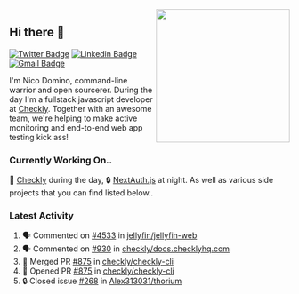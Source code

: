 <img align="right" src="https://user-images.githubusercontent.com/7415984/172472491-91b16eac-fa22-4ecf-92df-d687139fd1f9.gif" width="240" />

## Hi there 👋

[![Twitter Badge](https://img.shields.io/badge/-@ndom91-1ca0f1?style=flat-square&labelColor=1ca0f1&logo=twitter&logoColor=white&link=https://twitter.com/ndom91)](https://twitter.com/ndom91) [![Linkedin Badge](https://img.shields.io/badge/-ndom91-blue?style=flat-square&logo=Linkedin&logoColor=white&link=https://www.linkedin.com/in/ndom91/)](https://www.linkedin.com/in/ndom91/) [![Gmail Badge](https://img.shields.io/badge/-yo@ndo.dev-c14438?style=flat-square&logo=mail.ru&logoColor=white&link=mailto:yo@ndo.dev)](mailto:yo@ndo.dev)

I'm Nico Domino, command-line warrior and open sourcerer. During the day I'm a fullstack javascript developer at [Checkly](https://checklyhq.com). Together with an awesome team, we're helping to make active monitoring and end-to-end web app testing kick ass!

### Currently Working On..

🦝 [Checkly](https://checklyhq.com) during the day, 🔒 [NextAuth.js](https://github.com/nextauthjs/next-auth) at night. As well as various side projects that you can find listed below..

<!--START_SECTION_PROFILE_VIEWS:readme-info-->
<!--END_SECTION_PROFILE_VIEWS:readme-info-->

<!--START_SECTION_DAILY_COMMIT:readme-info-->
<!--END_SECTION_DAILY_COMMIT:readme-info-->

<!--START_SECTION_WEEKLY_COMMIT:readme-info-->
<!--END_SECTION_WEEKLY_COMMIT:readme-info-->

### Latest Activity

<!--START_SECTION:activity-->
1. 🗣 Commented on [#4533](https://github.com/jellyfin/jellyfin-web/pull/4533#issuecomment-1794598980) in [jellyfin/jellyfin-web](https://github.com/jellyfin/jellyfin-web)
2. 🗣 Commented on [#930](https://github.com/checkly/docs.checklyhq.com/pull/930#issuecomment-1791115877) in [checkly/docs.checklyhq.com](https://github.com/checkly/docs.checklyhq.com)
3. 🎉 Merged PR [#875](https://github.com/checkly/checkly-cli/pull/875) in [checkly/checkly-cli](https://github.com/checkly/checkly-cli)
4. 💪 Opened PR [#875](https://github.com/checkly/checkly-cli/pull/875) in [checkly/checkly-cli](https://github.com/checkly/checkly-cli)
5. 🔒 Closed issue [#268](https://github.com/Alex313031/thorium/issues/268) in [Alex313031/thorium](https://github.com/Alex313031/thorium)
<!--END_SECTION:activity-->
